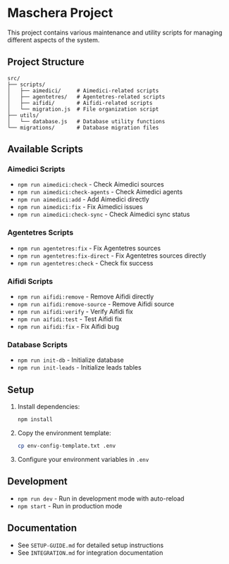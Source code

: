 # Maschera Project

This project contains various maintenance and utility scripts for managing different aspects of the system.

## Project Structure

```
src/
├── scripts/
│   ├── aimedici/     # Aimedici-related scripts
│   ├── agentetres/   # Agentetres-related scripts
│   ├── aifidi/       # Aifidi-related scripts
│   └── migration.js  # File organization script
├── utils/
│   └── database.js   # Database utility functions
└── migrations/       # Database migration files
```

## Available Scripts

### Aimedici Scripts
- `npm run aimedici:check` - Check Aimedici sources
- `npm run aimedici:check-agents` - Check Aimedici agents
- `npm run aimedici:add` - Add Aimedici directly
- `npm run aimedici:fix` - Fix Aimedici issues
- `npm run aimedici:check-sync` - Check Aimedici sync status

### Agentetres Scripts
- `npm run agentetres:fix` - Fix Agentetres sources
- `npm run agentetres:fix-direct` - Fix Agentetres sources directly
- `npm run agentetres:check` - Check fix success

### Aifidi Scripts
- `npm run aifidi:remove` - Remove Aifidi directly
- `npm run aifidi:remove-source` - Remove Aifidi source
- `npm run aifidi:verify` - Verify Aifidi fix
- `npm run aifidi:test` - Test Aifidi fix
- `npm run aifidi:fix` - Fix Aifidi bug

### Database Scripts
- `npm run init-db` - Initialize database
- `npm run init-leads` - Initialize leads tables

## Setup

1. Install dependencies:
   ```bash
   npm install
   ```

2. Copy the environment template:
   ```bash
   cp env-config-template.txt .env
   ```

3. Configure your environment variables in `.env`

## Development

- `npm run dev` - Run in development mode with auto-reload
- `npm start` - Run in production mode

## Documentation

- See `SETUP-GUIDE.md` for detailed setup instructions
- See `INTEGRATION.md` for integration documentation 
